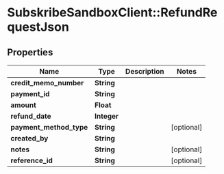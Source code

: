 # SubskribeSandboxClient::RefundRequestJson

## Properties
Name | Type | Description | Notes
------------ | ------------- | ------------- | -------------
**credit_memo_number** | **String** |  | 
**payment_id** | **String** |  | 
**amount** | **Float** |  | 
**refund_date** | **Integer** |  | 
**payment_method_type** | **String** |  | [optional] 
**created_by** | **String** |  | 
**notes** | **String** |  | [optional] 
**reference_id** | **String** |  | [optional] 


